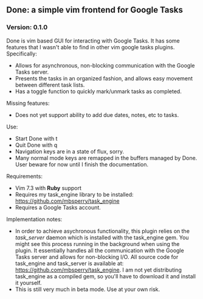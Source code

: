## Done: a simple vim frontend for Google Tasks
### Version: 0.1.0

Done is vim based GUI for interacting with Google Tasks. It has some
features that I wasn't able to find in other vim google tasks plugins.
Specifically:

-  Allows for asynchronous, non-blocking communication with the Google
   Tasks server.
-  Presents the tasks in an organized fashion, and allows easy
   movement between different task lists.
-  Has a toggle function to quickly mark/unmark tasks as completed.

Missing features:

-  Does not yet support ability to add due dates, notes, etc to tasks.

Use:

-  Start Done with <leader>t
-  Quit Done with <leader>q
-  Navigation keys are in a state of flux, sorry.
-  Many normal mode keys are remapped in the buffers managed by Done.
   User beware for now until I finish the documentation.

Requirements:

-  Vim 7.3 with **Ruby** support
-  Requires my task_engine library to be installed:
   https://github.com/mbsperry/task_engine
-  Requires a Google Tasks account.

Implementation notes:

-  In order to achieve asychronous functionality, this plugin relies
   on the *task_server* daemon which is installed with the task_engine
   gem. You might see this process running in the background when
   using the plugin. It essentially handles all the communication with
   the Google Tasks server and allows for non-blocking I/O. All source
   code for task_engine and task_server is available at:
   https://github.com/mbsperry/task_engine. I am not yet distributing
   task_engine as a compiled gem, so you'll have to download it and
   install it yourself.
-  This is still very much in beta mode. Use at your own risk.

